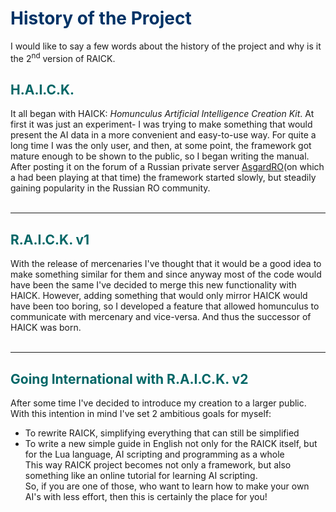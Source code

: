 # <font color='#003366'>History of the Project</font> #
I would like to say a few words about the history of the project and why is it the 2<sup>nd</sup> version of RAICK.
## <font color='#006666'>H.A.I.C.K.</font> ##
It all began with HAICK: _Homunculus Artificial Intelligence Creation Kit_. At first it was just an experiment- I was trying to make something that would present the AI data in a more convenient and easy-to-use way. For quite a long time I was the only user, and then, at some point, the framework got mature enough to be shown to the public, so I began writing the manual. After posting it on the forum of a Russian private server [AsgardRO](http://www.asgardro.com)(on which a had been playing at that time) the framework started slowly, but steadily gaining popularity in the Russian RO community.<br><br>
<hr />
<h2><font color='#006666'>R.A.I.C.K. v1</font></h2>
With the release of mercenaries I've thought that it would be a good idea to make something similar for them and since anyway most of the code would have been the same I've decided to merge this new functionality with HAICK. However, adding something that would only mirror HAICK would have been too boring, so I developed a feature that allowed homunculus to communicate with mercenary and vice-versa. And thus the successor of HAICK was born.<br><br>
<hr />
<h2><font color='#006666'>Going International with R.A.I.C.K. v2</font></h2>
After some time I've decided to introduce my creation to a larger public. With this intention in mind I've set 2 ambitious goals for myself:<br>
<ul><li>To rewrite RAICK, simplifying everything that can still be simplified<br>
</li><li>To write a new simple guide in English not only for the RAICK itself, but for the Lua language, AI scripting and programming as a whole<br>
This way RAICK project becomes not only a framework, but also something like an online tutorial for learning AI scripting.<br>
So, if you are one of those, who want to learn how to make your own AI's with less effort, then this is certainly the place for you!